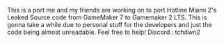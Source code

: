 This is a port me and my friends are working on to port Hotline Miami 2's Leaked Source code from GameMaker 7 to Gamemaker 2 LTS.
This is gonna take a while due to personal stuff for the developers and just the code being almost unreadable. 
Feel free to help!
Discord : tchdwn2
